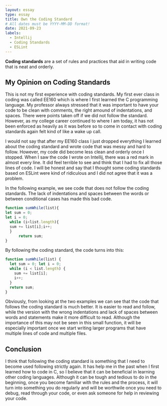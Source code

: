 ```yaml
---
layout: essay
type: essay
title: Own the Coding Standard
# All dates must be YYYY-MM-DD format!
date: 2021-09-23
labels:
  - Intellij
  - Coding Standards
  - ESLint
---
```


**Coding standards** are a set of rules and practices that aid in writing code that is neat and orderly.

## My Opinion on Coding Standards

This is not my first experience with coding standards. My first ever class in coding was called EE160 which is where I first learned the C programming language. My professor always stressed that it was important to have your code to be clean with comments, the right amound of indentations, and spaces. There were points taken off if we did not follow the standard. However, as my college career continued to where I am today, it has not been enforced as heavily as it was before so to come in contact with coding standards again felt kind of like a wake up call.

I would not say that after my EE160 class I just dropped everything I learned about the coding standard and wrote code that was messy and hard to follow. However, my code did become less clean and orderly once I stopped. When I saw the code I wrote on Intellij, there was a red mark in almost every line. It did feel terrible to see and think that I had to fix all those lines of code. I will be honest and say that I thought some coding standards based on ESLint were kind of ridiculous and I did not agree that it was a problem.

In the following example, we see code that does not follow the coding standards. The lack of indentations and spaces between the words or between conditional cases has made this bad code.

```js
function sumWhile(list){
let sum = 0;
let i = 0;
  while (i<list.length){
  sum += list[i];i++;
  }
      return sum;
}
```
By following the coding standard, the code turns into this:
```js
function sumWhile(list) {
  let sum = 0; let i = 0;
  while (i < list.length) {
    sum += list[i];
    i++;
  }
  return sum;
}
```
Obviously, from looking at the two examples we can see that the code that follows the coding standard is much better. It is easier to read and follow, while the version with the wrong indentations and lack of spaces between words and statements make it more difficult to read. Although the importance of this may not be seen in this small function, it will be especially important once we start writing larger programs that have multiple lines of code and multiple files.

## Conclusion

I think that following the coding standard is something that I need to become used following strictly again. It has help me in the past when I first learned how to code in C, so I believe that it can be beneficial in learning other coding languages. Although it can be tough and tedious to do in the beginning, once you become familiar with the rules and the process, it will turn into something you do regularly and will be worthwile once you need to debug, read through your code, or even ask someone for help in reviewing your code.
